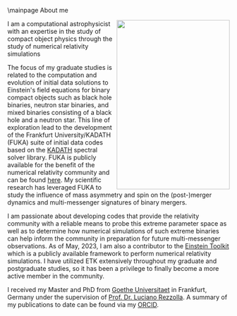 \mainpage About me
<!-- \image me.jpg -->

<div class="contents">
<img style="float: right;" src="me.jpg"  width="256" height="384">


I am a computational astrophysicist with an expertise in the study of compact object physics through the study of numerical relativity simulations
<!-- <div class="contents"> -->

The focus of my graduate studies is related to the computation and evolution of initial data solutions to Einstein's field equations for binary compact objects such as black hole binaries, neutron star binaries, and mixed binaries consisting of a black hole and a neutron star.  This line of exploration lead to
the development of the Frankfurt University/KADATH (FUKA) suite of initial data codes based on the [KADATH](kadath.obspm.fr/) spectral solver library.
FUKA is publicly available for the benefit of the numerical relativity community and can be found [here](https://bitbucket.org/fukaws/).  My scientific research
has leveraged FUKA to study the influence of mass asymmetry and spin on the (post-)merger dynamics and multi-messenger signatures of binary mergers.

I am passionate about developing codes that provide the relativity community with a reliable means to probe this extreme parameter space as well as to determine how numerical simulations of such extreme binaries can help inform the community in preparation for future multi-messenger observations. 
As of May, 2023, I am also a contributor to the [Einstein Toolkit](http://einsteintoolkit.org/) which is a publicly available framework to perform
numerical relativity simulations.  I have utilized ETK extensively throughout my graduate and postgraduate studies, so it has been a privilege to finally
become a more active member in the community.


I received my Master and PhD from [Goethe Universitaet](http://www.uni-frankfurt.de) in Frankfurt, Germany under the supervision of [Prof. Dr. Luciano Rezzolla](https://relastro.uni-frankfurt.de/rezzolla/).  A summary of my publications to date can be found via my [ORCID](https://orcid.org/0000-0001-9781-0496).
